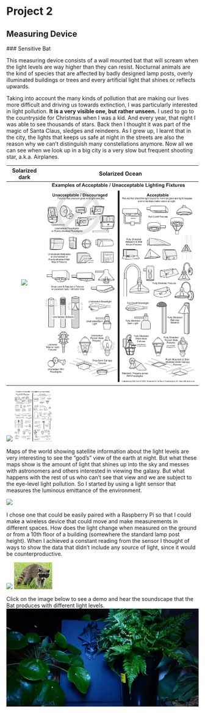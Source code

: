 # Project 2
## Measuring Device
### Sensitive Bat

This measuring device consists of a wall mounted bat that will scream when the light levels are way higher than they can resist. Nocturnal animals are the kind of species that are affected by badly designed lamp posts, overly illuminated buildings or trees and every artificial light that shines or reflects upwards.

Taking into account the many kinds of pollution that are making our lives more difficult and driving us towards extinction, I was particularly interested in light pollution. **It is a very visible one, but rather unseen.** I used to go to the countryside for Christmas when I was a kid. And every year, that night I was able to see thousands of stars. Back then I thought it was part of the magic of Santa Claus, sledges and reindeers. As I grew up, I learnt that in the city, the lights that keeps us safe at night in the streets are also the reason why we can’t distinguish many constellations anymore. Now all we can see when we look up in a big city is a very slow but frequent shooting star, a.k.a. Airplanes.

Solarized dark             |  Solarized Ocean
:-------------------------:|:-------------------------:
![](https://www.darksky.org/wp-content/uploads/2016/04/WorldNightMap_2012-700px-366px.png)  |  ![](https://github.com/karihigh/s3_post-natural/blob/master/lighting_fixtures.jpg?raw=true)


<p>
  <img src="https://www.darksky.org/wp-content/uploads/2016/04/WorldNightMap_2012-700px-366px.png" width="100" />
  <img src="https://github.com/karihigh/s3_post-natural/blob/master/lighting_fixtures.jpg?raw=true" width="100" /> 
</p>

Maps of the world showing satellite information about the light levels are very interesting to see the “god’s” view of the earth at night. But what these maps show is the amount of light that shines up into the sky and messes with astronomers and others interested in viewing the galaxy. But what happens with the rest of us who can’t see that view and we are subject to the eye-level light pollution. So I started by using a light sensor that measures the luminous emittance of the environment.

<p style="align-center">
<img src="https://learn.pimoroni.com/static/repos/learn/sandyj/enviro_phat_colour.jpg">
</p>

 I chose one that could be easily paired with a Raspberry Pi so that I could make a wireless device that could move and make measurements in different spaces. How does the light change when measured on the ground or from a 10th floor of a building (somewhere the standard lamp post height). When I achieved a constant reading from the sensor I thought of ways to show the data that didn’t include any source of light, since it would be counterproductive. 

<p float="left">
  <img src="https://i.ytimg.com/vi/IFoqP_9GsNk/hqdefault.jpg" width="100" />
  <img src="https://github.com/karihigh/s3_post-natural/blob/master/racoonwithsunglasses.jpg?raw=true" width="100" /> 
</p>

Click on the image below to see a demo and hear the soundscape that the Bat produces with different light levels.
[![Black bat hanging between plants](https://github.com/karihigh/s3_post-natural/blob/master/sensitivebat.png?raw=true)](https://youtu.be/QxP04GGtkMw "Sensitive Bat demo")

